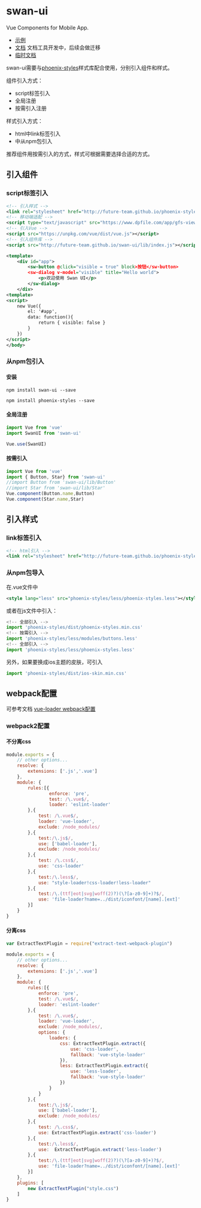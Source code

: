 # swan-ui
Vue Components for Mobile App.

- [示例](https://future-team.github.io/swan-ui/examples/index.html#/)
- [文档](http://future-team.github.io/swan-ui/doc/index.html) 文档工具开发中，后续会做迁移
- [临时文档](https://github.com/future-team/swan-ui/tree/master/examples/doc)


swan-ui需要与[phoenix-styles](http://future-team.github.io/phoenix-styles/example/index.html)样式库配合使用，分别引入组件和样式。

组件引入方式：

- script标签引入
- 全局注册
- 按需引入注册

样式引入方式：

- html中link标签引入
- 中从npm包引入

推荐组件用按需引入的方式，样式可根据需要选择合适的方式。

## 引入组件
### script标签引入
```xml
<!-- 引入样式 -->
<link rel="stylesheet" href="http://future-team.github.io/phoenix-styles/dist/phoenix-styles.min.css" />
<!-- 移动端适配 -->
<script type="text/javascript" src="https://www.dpfile.com/app/gfs-viewport/gfs-viewport.js"></script>
<!-- 引入Vue -->
<script src="https://unpkg.com/vue/dist/vue.js"></script>
<!-- 引入组件库 -->
<script src="http://future-team.github.io/swan-ui/lib/index.js"></script>
```

```xml
<template>
    <div id="app">
        <sw-button @click="visible = true" block>按钮</sw-button>
        <sw-dialog v-model="visible" title="Hello world">
            <p>欢迎使用 Swan UI</p>
        </sw-dialog>
    </div>
<template>
<script>
    new Vue({
        el: '#app',
        data: function(){
            return { visible: false }
        }
    })
</script>
</body>

```

### 从npm包引入

#### 安装

```
npm install swan-ui --save
```

```
npm install phoenix-styles --save
```
#### 全局注册

```javascript
import Vue from 'vue'
import SwanUI from 'swan-ui'

Vue.use(SwanUI)
```

#### 按需引入

```javascript
import Vue from 'vue'
import { Button, Star} from 'swan-ui'
//import Button from 'swan-ui/lib/Button'
//import Star from 'swan-ui/lib/Star'
Vue.component(Button.name,Button)
Vue.component(Star.name,Star)
```

## 引入样式

### link标签引入
```xml
<!-- html引入 -->
<link rel="stylesheet" href="http://future-team.github.io/phoenix-styles/dist/phoenix-styles.min.css" />
```

### 从npm包导入

在.vue文件中
```xml
<style lang="less" src="phoenix-styles/less/phoenix-styles.less"></style>
```
或者在js文件中引入：

```javascript
<!-- 全部引入 -->
import 'phoenix-styles/dist/phoenix-styles.min.css'
<!-- 按需引入 -->
import 'phoenix-styles/less/modules/buttons.less'
<!-- 全部引入 -->
import 'phoenix-styles/less/phoenix-styles.less'
```

另外，如果要换成ios主题的皮肤，可引入

```javascript
import 'phoenix-styles/dist/ios-skin.min.css'
```

## webpack配置

可参考文档 [vue-loader  webpack配置](https://vue-loader.vuejs.org/zh-cn/options.html)

### webpack2配置

#### 不分离css

```javascript
module.exports = {
    // other options...
    resolve: {
        extensions: ['.js','.vue']
    },
    module: {
        rules:[{
                enforce: 'pre',
                test: /\.vue$/,
                loader: 'eslint-loader'
        },{
            test: /\.vue$/,
            loader: 'vue-loader',
            exclude: /node_modules/
        },{
            test:/\.js$/,
            use: ['babel-loader'],
            exclude: /node_modules/
        },{
            test: /\.css$/,
            use: 'css-loader'
        },{
            test:/\.less$/,
            use: "style-loader!css-loader!less-loader"
        },{
            test:/\.(ttf|eot|svg|woff(2)?)(\?[a-z0-9]+)?$/,
            use: 'file-loader?name=../dist/iconfont/[name].[ext]'
        }]
    }
}
```

#### 分离css

```javascript
var ExtractTextPlugin = require("extract-text-webpack-plugin")

module.exports = {
    // other options...
    resolve: {
        extensions: ['.js','.vue']
    },
    module: {
        rules:[{
            enforce: 'pre',
            test: /\.vue$/,
            loader: 'eslint-loader'
        },{
            test: /\.vue$/,
            loader: 'vue-loader',
            exclude: /node_modules/,
            options: {
                loaders: {
                    css: ExtractTextPlugin.extract({
                        use: 'css-loader',
                        fallback: 'vue-style-loader' 
                    }),
                    less: ExtractTextPlugin.extract({
                        use: 'less-loader',
                        fallback: 'vue-style-loader'
                    })
                }
            }
        },{
            test:/\.js$/,
            use: ['babel-loader'],
            exclude: /node_modules/
        },{
            test: /\.css$/,
            use: ExtractTextPlugin.extract('css-loader')
        },{
            test:/\.less$/,
            use:  ExtractTextPlugin.extract('less-loader')
        },{
            test:/\.(ttf|eot|svg|woff(2)?)(\?[a-z0-9]+)?$/,
            use: 'file-loader?name=../dist/iconfont/[name].[ext]'
        }]
    },
    plugins: [
        new ExtractTextPlugin("style.css")
    ]
}
```


